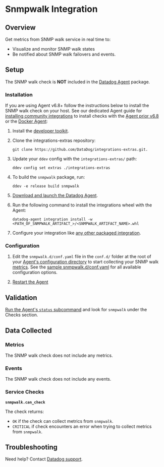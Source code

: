 # Snmpwalk Integration

## Overview

Get metrics from SNMP walk service in real time to:

- Visualize and monitor SNMP walk states
- Be notified about SNMP walk failovers and events.

## Setup

The SNMP walk check is **NOT** included in the [Datadog Agent][1] package.

### Installation

If you are using Agent v6.8+ follow the instructions below to install the SNMP walk check on your host. See our dedicated Agent guide for [installing community integrations][2] to install checks with the [Agent prior v6.8][3] or the [Docker Agent][4]:

1. Install the [developer toolkit][5].
2. Clone the integrations-extras repository:

   ```shell
   git clone https://github.com/DataDog/integrations-extras.git.
   ```

3. Update your `ddev` config with the `integrations-extras/` path:

   ```shell
   ddev config set extras ./integrations-extras
   ```

4. To build the `snmpwalk` package, run:

   ```shell
   ddev -e release build snmpwalk
   ```

5. [Download and launch the Datadog Agent][6].
6. Run the following command to install the integrations wheel with the Agent:

   ```shell
   datadog-agent integration install -w <PATH_OF_SNMPWALK_ARTIFACT_>/<SNMPWALK_ARTIFACT_NAME>.whl
   ```

7. Configure your integration like [any other packaged integration][7].

### Configuration

1. Edit the `snmpwalk.d/conf.yaml` file in the `conf.d/` folder at the root of your [Agent's configuration directory][8] to start collecting your SNMP walk [metrics](#metrics). See the [sample snmpwalk.d/conf.yaml][9] for all available configuration options.

2. [Restart the Agent][10]

## Validation

[Run the Agent's `status` subcommand][11] and look for `snmpwalk` under the Checks section.

## Data Collected

### Metrics

The SNMP walk check does not include any metrics.

### Events

The SNMP walk check does not include any events.

### Service Checks

**`snmpwalk.can_check`**

The check returns:

- `OK` if the check can collect metrics from `snmpwalk`.
- `CRITICAL` if check encounters an error when trying to collect metrics from `snmpwalk`.

## Troubleshooting

Need help? Contact [Datadog support][12].

[1]: https://app.datadoghq.com/account/settings#agent
[2]: https://docs.datadoghq.com/agent/guide/community-integrations-installation-with-docker-agent/
[3]: https://docs.datadoghq.com/agent/guide/community-integrations-installation-with-docker-agent/?tab=agentpriorto68
[4]: https://docs.datadoghq.com/agent/guide/community-integrations-installation-with-docker-agent/?tab=docker
[5]: https://docs.datadoghq.com/developers/integrations/new_check_howto/#developer-toolkit
[6]: https://app.datadoghq.com/account/settings#agent
[7]: https://docs.datadoghq.com/getting_started/integrations/
[8]: https://docs.datadoghq.com/agent/guide/agent-configuration-files/#agent-configuration-directory
[9]: https://github.com/DataDog/integrations-extras/blob/master/snmpwalk/datadog_checks/snmpwalk/data/conf.yaml.example
[10]: https://docs.datadoghq.com/agent/guide/agent-commands/#start-stop-and-restart-the-agent
[11]: https://docs.datadoghq.com/agent/guide/agent-commands/#service-status
[12]: http://docs.datadoghq.com/help
